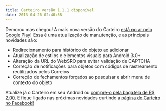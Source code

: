 ```yaml
---
title: Carteiro versão 1.1.1 disponível
date: 2013-04-26 02:40:58
---
```


Demorou mas chegou! A mais nova versão do Carteiro [está no ar pelo Google Play!](https://play.google.com/store/apps/details?id=com.rbardini.carteiro) Essa é uma atualização de manutenção, e as principais novidades são:

* Redirecionamento para histórico do objeto ao adicionar
* Atualização de estilos e elementos visuais para Android 3.0+
* Alteração da URL do WebSRO para evitar validação de CAPTCHA
* Correção de notificações para objetos com códigos de rastreamento reutilizados pelos Correios
* Correção de fechamentos forçados ao pesquisar e abrir menu de contexto do objeto

Atualize já o Carteiro em seu Android ou [compre-o pela bagatela de R$ 2,00.](https://play.google.com/store/apps/details?id=com.rbardini.carteiro) E fique ligado nas próximas novidades curtindo a [página do Carteiro no Facebook!](https://www.facebook.com/carteiroapp)
